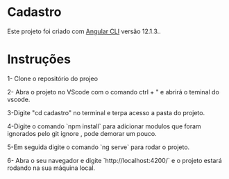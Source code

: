 # Cadastro

Este projeto foi criado com [Angular CLI](https://github.com/angular/angular-cli) versão 12.1.3..

# Instruções

<p>1- Clone o repositório do projeo</p>
<p>2- Abra o projeto no VScode com o comando  ctrl + "  e abrirá o teminal do vscode.</p>
<p>3-Digite "cd cadastro" no terminal e terpa acesso a pasta do projeto.
<p>4-Digite o comando `npm install` para adicionar modulos que foram ignorados pelo git ignore , pode demorar um pouco.</p>
<p>5-Em seguida digite o comando `ng serve` para rodar o projeto.</p>
<p>6- Abra o seu navegador e digite `http://localhost:4200/` e o projeto estará rodando na sua máquina local. </p>
